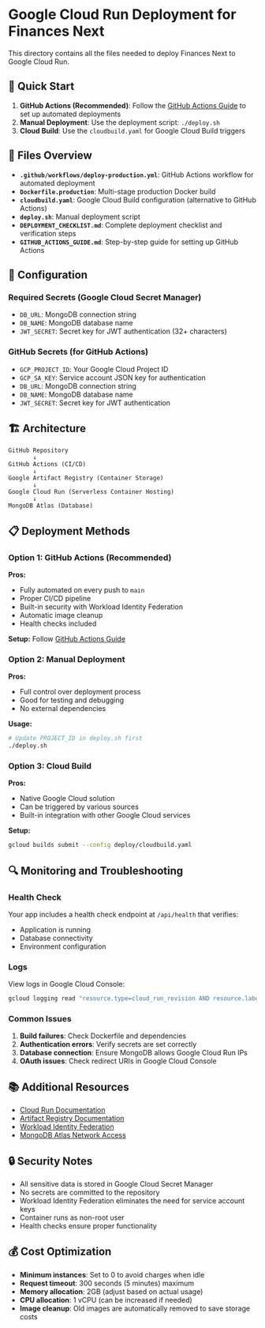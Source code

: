# Google Cloud Run Deployment for Finances Next

This directory contains all the files needed to deploy Finances Next to Google Cloud Run.

## 🚀 Quick Start

1. **GitHub Actions (Recommended)**: Follow the [GitHub Actions Guide](./GITHUB_ACTIONS_GUIDE.md) to set up automated deployments
2. **Manual Deployment**: Use the deployment script: `./deploy.sh`
3. **Cloud Build**: Use the `cloudbuild.yaml` for Google Cloud Build triggers

## 📁 Files Overview

- **`.github/workflows/deploy-production.yml`**: GitHub Actions workflow for automated deployment
- **`Dockerfile.production`**: Multi-stage production Docker build
- **`cloudbuild.yaml`**: Google Cloud Build configuration (alternative to GitHub Actions)
- **`deploy.sh`**: Manual deployment script
- **`DEPLOYMENT_CHECKLIST.md`**: Complete deployment checklist and verification steps
- **`GITHUB_ACTIONS_GUIDE.md`**: Step-by-step guide for setting up GitHub Actions

## 🔧 Configuration

### Required Secrets (Google Cloud Secret Manager)

- `DB_URL`: MongoDB connection string
- `DB_NAME`: MongoDB database name
- `JWT_SECRET`: Secret key for JWT authentication (32+ characters)

### GitHub Secrets (for GitHub Actions)

- `GCP_PROJECT_ID`: Your Google Cloud Project ID
- `GCP_SA_KEY`: Service account JSON key for authentication
- `DB_URL`: MongoDB connection string
- `DB_NAME`: MongoDB database name
- `JWT_SECRET`: Secret key for JWT authentication

## 🏗️ Architecture

```
GitHub Repository
       ↓
GitHub Actions (CI/CD)
       ↓
Google Artifact Registry (Container Storage)
       ↓
Google Cloud Run (Serverless Container Hosting)
       ↓
MongoDB Atlas (Database)
```

## 📋 Deployment Methods

### Option 1: GitHub Actions (Recommended)

**Pros:**
- Fully automated on every push to `main`
- Proper CI/CD pipeline
- Built-in security with Workload Identity Federation
- Automatic image cleanup
- Health checks included

**Setup:** Follow [GitHub Actions Guide](./GITHUB_ACTIONS_GUIDE.md)

### Option 2: Manual Deployment

**Pros:**
- Full control over deployment process
- Good for testing and debugging
- No external dependencies

**Usage:**
```bash
# Update PROJECT_ID in deploy.sh first
./deploy.sh
```

### Option 3: Cloud Build

**Pros:**
- Native Google Cloud solution
- Can be triggered by various sources
- Built-in integration with other Google Cloud services

**Setup:**
```bash
gcloud builds submit --config deploy/cloudbuild.yaml
```

## 🔍 Monitoring and Troubleshooting

### Health Check
Your app includes a health check endpoint at `/api/health` that verifies:
- Application is running
- Database connectivity
- Environment configuration

### Logs
View logs in Google Cloud Console:
```bash
gcloud logging read "resource.type=cloud_run_revision AND resource.labels.service_name=finances-next" --limit=50
```

### Common Issues

1. **Build failures**: Check Dockerfile and dependencies
2. **Authentication errors**: Verify secrets are set correctly
3. **Database connection**: Ensure MongoDB allows Google Cloud Run IPs
4. **OAuth issues**: Check redirect URIs in Google Cloud Console

## 📚 Additional Resources

- [Cloud Run Documentation](https://cloud.google.com/run/docs)
- [Artifact Registry Documentation](https://cloud.google.com/artifact-registry/docs)
- [Workload Identity Federation](https://cloud.google.com/iam/docs/workload-identity-federation)
- [MongoDB Atlas Network Access](https://docs.atlas.mongodb.com/security/ip-access-list/)

## 🔒 Security Notes

- All sensitive data is stored in Google Cloud Secret Manager
- No secrets are committed to the repository
- Workload Identity Federation eliminates the need for service account keys
- Container runs as non-root user
- Health checks ensure proper functionality

## 💰 Cost Optimization

- **Minimum instances**: Set to 0 to avoid charges when idle
- **Request timeout**: 300 seconds (5 minutes) maximum
- **Memory allocation**: 2GB (adjust based on actual usage)
- **CPU allocation**: 1 vCPU (can be increased if needed)
- **Image cleanup**: Old images are automatically removed to save storage costs
